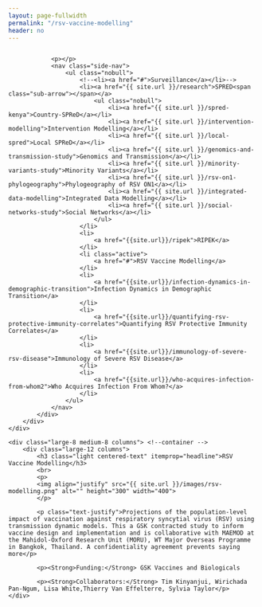 ```yaml
---
layout: page-fullwidth
permalink: "/rsv-vaccine-modelling"
header: no
---
```


<!-- 1 -->

<section role="main" class="scroll-container">
<div class="row">
	<div class="large-4 medium-4 columns"> <!--side nav -->
		<div class="hide-for-small">
			<div class="sidebar">
			
				<p></p>
				<nav class="side-nav">
					<ul class="nobull">
						<!--<li><a href="#">Surveillance</a></li>-->
						<li><a href="{{ site.url }}/research">SPRED<span class="sub-arrow"></span></a>
							<ul class="nobull">
								<li><a href="{{ site.url }}/spred-kenya">Country-SPReD</a></li>
      							<li><a href="{{ site.url }}/intervention-modelling">Intervention Modelling</a></li>
     							<li><a href="{{ site.url }}/local-spred">Local SPReD</a></li>
      							<li><a href="{{ site.url }}/genomics-and-transmission-study">Genomics and Transmission</a></li>
      							<li><a href="{{ site.url }}/minority-variants-study">Minority Variants</a></li>
      							<li><a href="{{ site.url }}/rsv-on1-phylogeography">Phylogeography of RSV ON1</a></li>
      							<li><a href="{{ site.url }}/integrated-data-modelling">Integrated Data Modelling</a></li>
      							<li><a href="{{ site.url }}/social-networks-study">Social Networks</a></li>
							</ul>
						</li>
						<li>
							<a href="{{site.url}}/ripek">RIPEK</a>
						</li>
						<li class="active">
    						<a href="#">RSV Vaccine Modelling</a>
  						</li>
  						<li>
    						<a href="{{site.url}}/infection-dynamics-in-demographic-transition">Infection Dynamics in Demographic Transition</a>
  						</li>
  						<li>
    						<a href="{{site.url}}/quantifying-rsv-protective-immunity-correlates">Quantifying RSV Protective Immunity Correlates</a>
  						</li>
  						<li>
    						<a href="{{site.url}}/immunology-of-severe-rsv-disease">Immunology of Severe RSV Disease</a>
  						</li>
  						<li>
    						<a href="{{site.url}}/who-acquires-infection-from-whom2">Who Acquires Infection From Whom?</a>
  						</li>
					</ul>
				</nav>
			</div>
		</div>
	</div>

	<div class="large-8 medium-8 columns"> <!--container -->
		<div class="large-12 columns">
			<h3 class="light centered-text" itemprop="headline">RSV Vaccine Modelling</h3>
			<br>
			<p>
			<img align="justify" src="{{ site.url }}/images/rsv-modelling.png" alt="" height="300" width="400">
			</p>
			
			<p class="text-justify">Projections of the population-level impact of vaccination against respiratory syncytial virus (RSV) using transmission dynamic models. This a GSK contracted study to inform vaccine design and implementation and is collaborative with MAEMOD at the Mahidol-Oxford Research Unit (MORU), WT Major Overseas Programme in Bangkok, Thailand. A confidentiality agreement prevents saying more</p>
			
			<p><Strong>Funding:</Strong> GSK Vaccines and Biologicals

			<p><Strong>Collaborators:</Strong> Tim Kinyanjui, Wirichada Pan-Ngum, Lisa White,Thierry Van Effelterre, Sylvia Taylor</p>
	</div>
  
</div>
</section>

